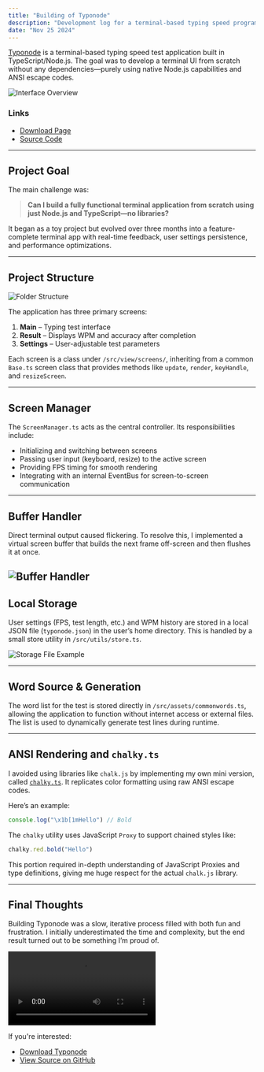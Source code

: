 ```yaml
---
title: "Building of Typonode"
description: "Development log for a terminal-based typing speed program built in Node/TS."
date: "Nov 25 2024"
---
```


[Typonode](/projects/typonode) is a terminal-based typing speed test application built in TypeScript/Node.js. The goal was to develop a terminal UI from scratch without any dependencies—purely using native Node.js capabilities and ANSI escape codes.

![Interface Overview](/assets/projects/typonode/main.png)

### Links
- [Download Page](https://typonodedownload.netlify.app/)
- [Source Code](https://github.com/ABA-aadarsh/typonode)

---

## Project Goal

The main challenge was:  
> **Can I build a fully functional terminal application from scratch using just Node.js and TypeScript—no libraries?**

It began as a toy project but evolved over three months into a feature-complete terminal app with real-time feedback, user settings persistence, and performance optimizations.

---

## Project Structure

![Folder Structure](/assets/logs/dev-process-behind-typonode/project-structure.png)

The application has three primary screens:
1. **Main** – Typing test interface
2. **Result** – Displays WPM and accuracy after completion
3. **Settings** – User-adjustable test parameters

Each screen is a class under `/src/view/screens/`, inheriting from a common `Base.ts` screen class that provides methods like `update`, `render`, `keyHandle`, and `resizeScreen`.

---

## Screen Manager

The `ScreenManager.ts` acts as the central controller. Its responsibilities include:
- Initializing and switching between screens
- Passing user input (keyboard, resize) to the active screen
- Providing FPS timing for smooth rendering
- Integrating with an internal EventBus for screen-to-screen communication

---

## Buffer Handler

Direct terminal output caused flickering. To resolve this, I implemented a virtual screen buffer that builds the next frame off-screen and then flushes it at once.

![Buffer Handler](/assets/logs/dev-process-behind-typonode/buffer-handler.png)
---

## Local Storage

User settings (FPS, test length, etc.) and WPM history are stored in a local JSON file (`typonode.json`) in the user’s home directory. This is handled by a small store utility in `/src/utils/store.ts`.

![Storage File Example](/assets/logs/dev-process-behind-typonode/store.png)

---

## Word Source & Generation

The word list for the test is stored directly in `/src/assets/commonwords.ts`, allowing the application to function without internet access or external files. The list is used to dynamically generate test lines during runtime.

---

## ANSI Rendering and `chalky.ts`

I avoided using libraries like `chalk.js` by implementing my own mini version, called [`chalky.ts`](https://github.com/ABA-aadarsh/typonode/blob/main/src/utils/Chalky.ts). It replicates color formatting using raw ANSI escape codes.

Here’s an example:
```js
console.log("\x1b[1mHello") // Bold
````

The `chalky` utility uses JavaScript `Proxy` to support chained styles like:

```js
chalky.red.bold("Hello")
```

This portion required in-depth understanding of JavaScript Proxies and type definitions, giving me huge respect for the actual `chalk.js` library.

---

## Final Thoughts

Building Typonode was a slow, iterative process filled with both fun and frustration. I initially underestimated the time and complexity, but the end result turned out to be something I’m proud of.

<video controls client:visible>
  <source src="https://misc-assets.easycsit.com/typonode-demo-video.mp4" type="video/mp4" />
</video>

If you're interested:

* [Download Typonode](https://typonodedownload.netlify.app/)
* [View Source on GitHub](https://github.com/ABA-aadarsh/typonode)